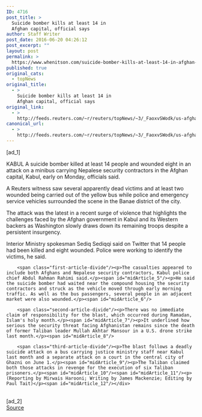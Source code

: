 ```yaml
---
ID: 4716
post_title: >
  Suicide bomber kills at least 14 in
  Afghan capital, official says
author: Staff Writer
post_date: 2016-06-20 04:26:12
post_excerpt: ""
layout: post
permalink: >
  https://www.whenitson.com/suicide-bomber-kills-at-least-14-in-afghan-capital-official-says/
published: true
original_cats:
  - topNews
original_title:
  - >
    Suicide bomber kills at least 14 in
    Afghan capital, official says
original_link:
  - >
    http://feeds.reuters.com/~r/reuters/topNews/~3/_FaoxvSWodk/us-afghanistan-blast-idUSKCN0Z6035
canonical_url:
  - >
    http://feeds.reuters.com/~r/reuters/topNews/~3/_FaoxvSWodk/us-afghanistan-blast-idUSKCN0Z6035
---
```

 [ad_1]
<br><div id="articleText">
<span id="midArticle_start"/>

<span id="midArticle_0"/><span class="focusParagraph" readability="6"><p><span class="articleLocation">KABUL</span> A suicide bomber killed at least 14 people and wounded eight in an attack on a minibus carrying Nepalese security contractors in the Afghan capital, Kabul, early on Monday, officials said.</p></span><span id="midArticle_1"/><p>A Reuters witness saw several apparently dead victims and at least two wounded being carried out of the yellow bus while police and emergency service vehicles surrounded the scene in the Banae district of the city.</p><span id="midArticle_2"/><p>The attack was the latest in a recent surge of violence that highlights the challenges faced by the Afghan government in Kabul and its Western backers as Washington slowly draws down its remaining troops despite a persistent insurgency.</p><span id="midArticle_3"/><p>Interior Ministry spokesman Sediq Sediqqi said on Twitter that 14 people had been killed and eight wounded. Police were working to identify the victims, he said.</p><span id="midArticle_4"/>
        
        <span class="first-article-divide"/><p>The casualties appeared to include both Afghans and Nepalese security contractors, Kabul police chief Abdul Rahman Rahimi said.</p><span id="midArticle_5"/><p>He said the suicide bomber had waited near the compound housing the security contractors and struck as the vehicle moved through early morning traffic. As well as the bus passengers, several people in an adjacent market were also wounded.</p><span id="midArticle_6"/>
        
        <span class="second-article-divide"/><p>There was no immediate claim of responsibility for the blast, which occurred during Ramadan, Islam's holy month.</p><span id="midArticle_7"/><p>It underlined how serious the security threat facing Afghanistan remains since the death of former Taliban leader Mullah Akhtar Mansour in a U.S. drone strike last month.</p><span id="midArticle_8"/>
        
        <span class="third-article-divide"/><p>The blast follows a deadly suicide attack on a bus carrying justice ministry staff near Kabul last month and a separate attack on a court in the central city of Ghazni on June 1.</p><span id="midArticle_9"/><p>The Taliban claimed both those attacks in revenge for the execution of six Taliban prisoners.</p><span id="midArticle_10"/><span id="midArticle_11"/><p> (Reporting by Mirwais Harooni; Writing by James Mackenzie; Editing by Paul Tait)</p><span id="midArticle_12"/></div>
<br>[ad_2]
<br><a href="http://feeds.reuters.com/~r/reuters/topNews/~3/_FaoxvSWodk/us-afghanistan-blast-idUSKCN0Z6035">Source </a>
